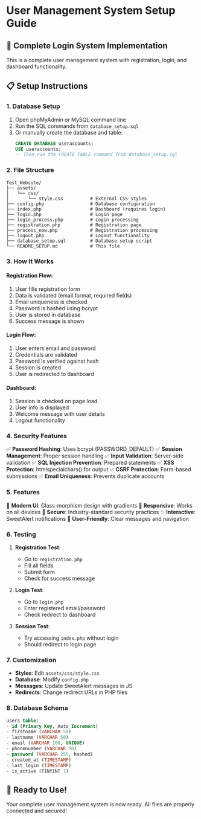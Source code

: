# User Management System Setup Guide

## 🚀 Complete Login System Implementation

This is a complete user management system with registration, login, and dashboard functionality.

## 📋 Setup Instructions

### 1. Database Setup

1. Open phpMyAdmin or MySQL command line
2. Run the SQL commands from `database_setup.sql`
3. Or manually create the database and table:
   ```sql
   CREATE DATABASE useraccounts;
   USE useraccounts;
   -- Then run the CREATE TABLE command from database_setup.sql
   ```

### 2. File Structure

```
Test_Website/
├── assets/
│   └── css/
│       └── style.css          # External CSS styles
├── config.php                 # Database configuration
├── index.php                  # Dashboard (requires login)
├── login.php                  # Login page
├── login_process.php          # Login processing
├── registration.php           # Registration page
├── process_new.php            # Registration processing
├── logout.php                 # Logout functionality
├── database_setup.sql         # Database setup script
└── README_SETUP.md            # This file
```

### 3. How It Works

#### Registration Flow:

1. User fills registration form
2. Data is validated (email format, required fields)
3. Email uniqueness is checked
4. Password is hashed using bcrypt
5. User is stored in database
6. Success message is shown

#### Login Flow:

1. User enters email and password
2. Credentials are validated
3. Password is verified against hash
4. Session is created
5. User is redirected to dashboard

#### Dashboard:

1. Session is checked on page load
2. User info is displayed
3. Welcome message with user details
4. Logout functionality

### 4. Security Features

✅ **Password Hashing**: Uses bcrypt (PASSWORD_DEFAULT)
✅ **Session Management**: Proper session handling
✅ **Input Validation**: Server-side validation
✅ **SQL Injection Prevention**: Prepared statements
✅ **XSS Protection**: htmlspecialchars() for output
✅ **CSRF Protection**: Form-based submissions
✅ **Email Uniqueness**: Prevents duplicate accounts

### 5. Features

🎨 **Modern UI**: Glass-morphism design with gradients
📱 **Responsive**: Works on all devices
🔐 **Secure**: Industry-standard security practices
✨ **Interactive**: SweetAlert notifications
🎯 **User-Friendly**: Clear messages and navigation

### 6. Testing

1. **Registration Test**:

   - Go to `registration.php`
   - Fill all fields
   - Submit form
   - Check for success message

2. **Login Test**:

   - Go to `login.php`
   - Enter registered email/password
   - Check redirect to dashboard

3. **Session Test**:
   - Try accessing `index.php` without login
   - Should redirect to login page

### 7. Customization

- **Styles**: Edit `assets/css/style.css`
- **Database**: Modify `config.php`
- **Messages**: Update SweetAlert messages in JS
- **Redirects**: Change redirect URLs in PHP files

### 8. Database Schema

```sql
users table:
- id (Primary Key, Auto Increment)
- firstname (VARCHAR 50)
- lastname (VARCHAR 50)
- email (VARCHAR 100, UNIQUE)
- phonenumber (VARCHAR 20)
- password (VARCHAR 255, hashed)
- created_at (TIMESTAMP)
- last_login (TIMESTAMP)
- is_active (TINYINT 1)
```

## 🎯 Ready to Use!

Your complete user management system is now ready. All files are properly connected and secured!
